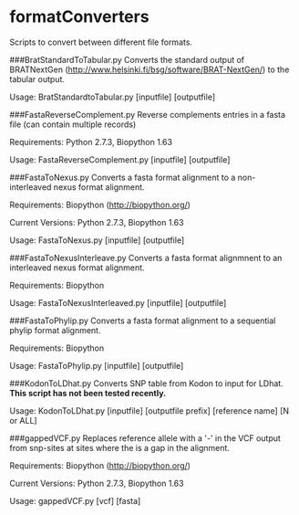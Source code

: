formatConverters
================

Scripts to convert between different file formats.

###BratStandardToTabular.py
Converts the standard output of BRATNextGen (http://www.helsinki.fi/bsg/software/BRAT-NextGen/) to the tabular output.

Usage: BratStandardtoTabular.py [inputfile] [outputfile]

###FastaReverseComplement.py
Reverse complements entries in a fasta file (can contain multiple records)

Requirements: Python 2.7.3, Biopython 1.63

Usage: FastaReverseComplement.py [inputfile] [outputfile]

###FastaToNexus.py
Converts a fasta format alignment to a non-interleaved nexus format alignment.

Requirements: Biopython (http://biopython.org/)

Current Versions: Python 2.7.3, Biopython 1.63

Usage: FastaToNexus.py [inputfile] [outputfile]

###FastaToNexusInterleave.py
Converts a fasta format alignmnent to an interleaved nexus format alignment.

Requirements: Biopython

Usage: FastaToNexusInterleaved.py [inputfile] [outputfile]

###FastaToPhylip.py
Converts a fasta format alignment to a sequential phylip format alignment. 

Requirements: Biopython

Usage: FastaToPhylip.py [inputfile] [outputfile]

###KodonToLDhat.py
Converts SNP table from Kodon to input for LDhat. **This script has not been tested recently.** 

Usage: KodonToLDhat.py [inputfile] [outputfile prefix] [reference name] [N or ALL]

###gappedVCF.py
Replaces reference allele with a '-' in the VCF output from snp-sites at sites where the is a gap in the alignment.

Requirements: Biopython (http://biopython.org/)

Current Versions: Python 2.7.3, Biopython 1.63

Usage: gappedVCF.py [vcf] [fasta]
